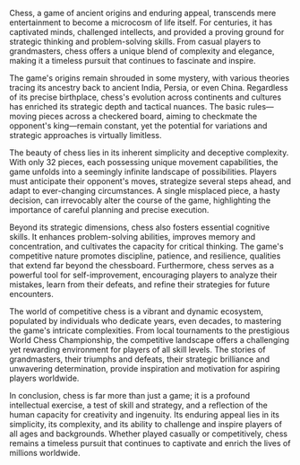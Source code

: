 Chess, a game of ancient origins and enduring appeal, transcends mere entertainment to become a microcosm of life itself.  For centuries, it has captivated minds, challenged intellects, and provided a proving ground for strategic thinking and problem-solving skills.  From casual players to grandmasters, chess offers a unique blend of complexity and elegance, making it a timeless pursuit that continues to fascinate and inspire.

The game's origins remain shrouded in some mystery, with various theories tracing its ancestry back to ancient India, Persia, or even China.  Regardless of its precise birthplace, chess's evolution across continents and cultures has enriched its strategic depth and tactical nuances.  The basic rules—moving pieces across a checkered board, aiming to checkmate the opponent's king—remain constant, yet the potential for variations and strategic approaches is virtually limitless.

The beauty of chess lies in its inherent simplicity and deceptive complexity.  With only 32 pieces, each possessing unique movement capabilities, the game unfolds into a seemingly infinite landscape of possibilities.  Players must anticipate their opponent's moves, strategize several steps ahead, and adapt to ever-changing circumstances.  A single misplaced piece, a hasty decision, can irrevocably alter the course of the game, highlighting the importance of careful planning and precise execution.

Beyond its strategic dimensions, chess also fosters essential cognitive skills.  It enhances problem-solving abilities, improves memory and concentration, and cultivates the capacity for critical thinking.  The game's competitive nature promotes discipline, patience, and resilience, qualities that extend far beyond the chessboard.  Furthermore, chess serves as a powerful tool for self-improvement, encouraging players to analyze their mistakes, learn from their defeats, and refine their strategies for future encounters.

The world of competitive chess is a vibrant and dynamic ecosystem, populated by individuals who dedicate years, even decades, to mastering the game's intricate complexities.  From local tournaments to the prestigious World Chess Championship, the competitive landscape offers a challenging yet rewarding environment for players of all skill levels.  The stories of grandmasters, their triumphs and defeats, their strategic brilliance and unwavering determination, provide inspiration and motivation for aspiring players worldwide.

In conclusion, chess is far more than just a game; it is a profound intellectual exercise, a test of skill and strategy, and a reflection of the human capacity for creativity and ingenuity.  Its enduring appeal lies in its simplicity, its complexity, and its ability to challenge and inspire players of all ages and backgrounds.  Whether played casually or competitively, chess remains a timeless pursuit that continues to captivate and enrich the lives of millions worldwide.